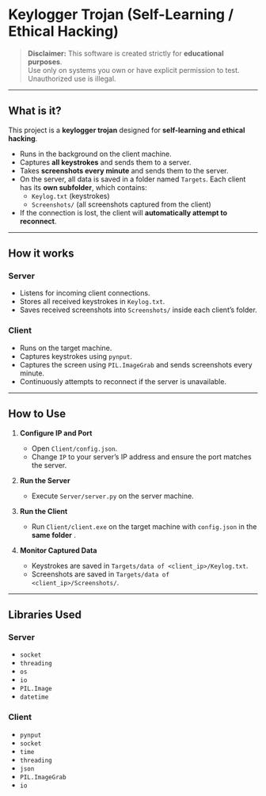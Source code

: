 # Keylogger Trojan (Self-Learning / Ethical Hacking)

> **Disclaimer:** This software is created strictly for **educational purposes**.  
> Use only on systems you own or have explicit permission to test. Unauthorized use is illegal.

---

## What is it?

This project is a **keylogger trojan** designed for **self-learning and ethical hacking**.  

- Runs in the background on the client machine.  
- Captures **all keystrokes** and sends them to a server.  
- Takes **screenshots every minute** and sends them to the server.  
- On the server, all data is saved in a folder named `Targets`. Each client has its **own subfolder**, which contains:
  - `Keylog.txt` (keystrokes)  
  - `Screenshots/` (all screenshots captured from the client)  
- If the connection is lost, the client will **automatically attempt to reconnect**.

---

## How it works

### Server
- Listens for incoming client connections.  
- Stores all received keystrokes in `Keylog.txt`.  
- Saves received screenshots into `Screenshots/` inside each client’s folder.  

### Client
- Runs on the target machine.  
- Captures keystrokes using `pynput`.  
- Captures the screen using `PIL.ImageGrab` and sends screenshots every minute.  
- Continuously attempts to reconnect if the server is unavailable.  

---

## How to Use

1. **Configure IP and Port**  
   - Open `Client/config.json`.  
   - Change `IP` to your server’s IP address and ensure the port matches the server.  

2. **Run the Server**  
   - Execute `Server/server.py` on the server machine.  

3. **Run the Client**  
   - Run `Client/client.exe` on the target machine with `config.json` in the **same folder** .  

4. **Monitor Captured Data**  
   - Keystrokes are saved in `Targets/data of <client_ip>/Keylog.txt`.  
   - Screenshots are saved in `Targets/data of <client_ip>/Screenshots/`.  

---

## Libraries Used

### Server
- `socket`  
- `threading`  
- `os`  
- `io`  
- `PIL.Image`  
- `datetime`  

### Client
- `pynput`  
- `socket`  
- `time`  
- `threading`  
- `json`  
- `PIL.ImageGrab`  
- `io`  

